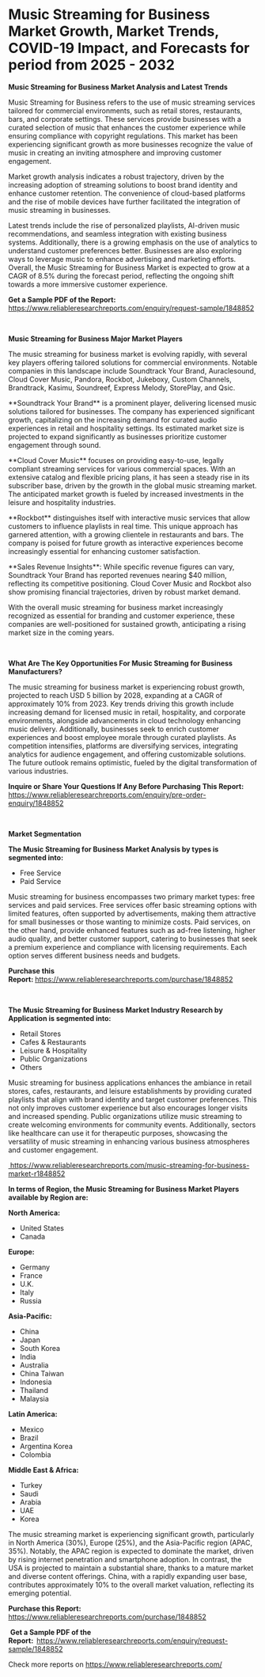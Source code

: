 <p><h1>Music Streaming for Business Market Growth, Market Trends, COVID-19 Impact, and Forecasts for period from 2025 - 2032</h1></p><p><strong>Music Streaming for Business Market Analysis and Latest Trends</strong></p>
<p><p>Music Streaming for Business refers to the use of music streaming services tailored for commercial environments, such as retail stores, restaurants, bars, and corporate settings. These services provide businesses with a curated selection of music that enhances the customer experience while ensuring compliance with copyright regulations. This market has been experiencing significant growth as more businesses recognize the value of music in creating an inviting atmosphere and improving customer engagement.</p><p>Market growth analysis indicates a robust trajectory, driven by the increasing adoption of streaming solutions to boost brand identity and enhance customer retention. The convenience of cloud-based platforms and the rise of mobile devices have further facilitated the integration of music streaming in businesses. </p><p>Latest trends include the rise of personalized playlists, AI-driven music recommendations, and seamless integration with existing business systems. Additionally, there is a growing emphasis on the use of analytics to understand customer preferences better. Businesses are also exploring ways to leverage music to enhance advertising and marketing efforts. Overall, the Music Streaming for Business Market is expected to grow at a CAGR of 8.5% during the forecast period, reflecting the ongoing shift towards a more immersive customer experience.</p></p>
<p><strong>Get a Sample PDF of the Report:&nbsp;</strong> <a href="https://www.reliableresearchreports.com/enquiry/request-sample/1848852?utm_campaign=2937&utm_medium=2&utm_source=Github&utm_content=ia&utm_term=11032025&utm_id=music-streaming-for-business">https://www.reliableresearchreports.com/enquiry/request-sample/1848852</a></p>
<p>&nbsp;</p>
<p><strong>Music Streaming for Business Major Market Players</strong></p>
<p><p>The music streaming for business market is evolving rapidly, with several key players offering tailored solutions for commercial environments. Notable companies in this landscape include Soundtrack Your Brand, Auraclesound, Cloud Cover Music, Pandora, Rockbot, Jukeboxy, Custom Channels, Brandtrack, Kasimu, Soundreef, Express Melody, StorePlay, and Qsic.</p><p>**Soundtrack Your Brand** is a prominent player, delivering licensed music solutions tailored for businesses. The company has experienced significant growth, capitalizing on the increasing demand for curated audio experiences in retail and hospitality settings. Its estimated market size is projected to expand significantly as businesses prioritize customer engagement through sound.</p><p>**Cloud Cover Music** focuses on providing easy-to-use, legally compliant streaming services for various commercial spaces. With an extensive catalog and flexible pricing plans, it has seen a steady rise in its subscriber base, driven by the growth in the global music streaming market. The anticipated market growth is fueled by increased investments in the leisure and hospitality industries.</p><p>**Rockbot** distinguishes itself with interactive music services that allow customers to influence playlists in real time. This unique approach has garnered attention, with a growing clientele in restaurants and bars. The company is poised for future growth as interactive experiences become increasingly essential for enhancing customer satisfaction.</p><p>**Sales Revenue Insights**: While specific revenue figures can vary, Soundtrack Your Brand has reported revenues nearing $40 million, reflecting its competitive positioning. Cloud Cover Music and Rockbot also show promising financial trajectories, driven by robust market demand.</p><p>With the overall music streaming for business market increasingly recognized as essential for branding and customer experience, these companies are well-positioned for sustained growth, anticipating a rising market size in the coming years.</p></p>
<p>&nbsp;</p>
<p><strong>What Are The Key Opportunities For Music Streaming for Business Manufacturers?</strong></p>
<p><p>The music streaming for business market is experiencing robust growth, projected to reach USD 5 billion by 2028, expanding at a CAGR of approximately 10% from 2023. Key trends driving this growth include increasing demand for licensed music in retail, hospitality, and corporate environments, alongside advancements in cloud technology enhancing music delivery. Additionally, businesses seek to enrich customer experiences and boost employee morale through curated playlists. As competition intensifies, platforms are diversifying services, integrating analytics for audience engagement, and offering customizable solutions. The future outlook remains optimistic, fueled by the digital transformation of various industries.</p></p>
<p><strong>Inquire or Share Your Questions If Any Before Purchasing This Report:</strong> <a href="https://www.reliableresearchreports.com/enquiry/pre-order-enquiry/1848852?utm_campaign=2937&utm_medium=2&utm_source=Github&utm_content=ia&utm_term=11032025&utm_id=music-streaming-for-business">https://www.reliableresearchreports.com/enquiry/pre-order-enquiry/1848852</a></p>
<p>&nbsp;</p>
<p><strong>Market Segmentation</strong></p>
<p><strong>The Music Streaming for Business Market Analysis by types is segmented into:</strong></p>
<p><ul><li>Free Service</li><li>Paid Service</li></ul></p>
<p><p>Music streaming for business encompasses two primary market types: free services and paid services. Free services offer basic streaming options with limited features, often supported by advertisements, making them attractive for small businesses or those wanting to minimize costs. Paid services, on the other hand, provide enhanced features such as ad-free listening, higher audio quality, and better customer support, catering to businesses that seek a premium experience and compliance with licensing requirements. Each option serves different business needs and budgets.</p></p>
<p><strong>Purchase this Report:&nbsp;</strong><a href="https://www.reliableresearchreports.com/purchase/1848852?utm_campaign=2937&utm_medium=2&utm_source=Github&utm_content=ia&utm_term=11032025&utm_id=music-streaming-for-business">https://www.reliableresearchreports.com/purchase/1848852</a></p>
<p>&nbsp;</p>
<p><strong>The Music Streaming for Business Market Industry Research by Application is segmented into:</strong></p>
<p><ul><li>Retail Stores</li><li>Cafes & Restaurants</li><li>Leisure & Hospitality</li><li>Public Organizations</li><li>Others</li></ul></p>
<p><p>Music streaming for business applications enhances the ambiance in retail stores, cafes, restaurants, and leisure establishments by providing curated playlists that align with brand identity and target customer preferences. This not only improves customer experience but also encourages longer visits and increased spending. Public organizations utilize music streaming to create welcoming environments for community events. Additionally, sectors like healthcare can use it for therapeutic purposes, showcasing the versatility of music streaming in enhancing various business atmospheres and customer engagement.</p></p>
<p><a href="https://www.reliableresearchreports.com/music-streaming-for-business-market-r1848852?utm_campaign=2937&utm_medium=2&utm_source=Github&utm_content=ia&utm_term=11032025&utm_id=music-streaming-for-business">&nbsp;https://www.reliableresearchreports.com/music-streaming-for-business-market-r1848852</a></p>
<p><strong>In terms of Region, the Music Streaming for Business Market Players available by Region are:</strong></p>
<p>
    <p> <strong> North America: </strong>
        <ul>
            <li>United States</li>
            <li>Canada</li>
        </ul>
        </p> 
    <p> <strong> Europe: </strong>
        <ul>
            <li>Germany</li>
            <li>France</li>
            <li>U.K.</li>
            <li>Italy</li>
            <li>Russia</li>
        </ul>
        </p> 
    <p> <strong> Asia-Pacific: </strong>
        <ul>
            <li>China</li>
            <li>Japan</li>
            <li>South Korea</li>
            <li>India</li>
            <li>Australia</li>
            <li>China Taiwan</li>
            <li>Indonesia</li>
            <li>Thailand</li>
            <li>Malaysia</li>
        </ul>
        </p> 
    <p> <strong> Latin America: </strong>
        <ul>
            <li>Mexico</li>
            <li>Brazil</li>
            <li>Argentina Korea</li>
            <li>Colombia</li>
        </ul>
        </p> 
    <p> <strong> Middle East & Africa: </strong>
        <ul>
            <li>Turkey</li>
            <li>Saudi</li>
            <li>Arabia</li>
            <li>UAE</li>
            <li>Korea</li>
        </ul>
    </p>
    </p>
<p><p>The music streaming market is experiencing significant growth, particularly in North America (30%), Europe (25%), and the Asia-Pacific region (APAC, 35%). Notably, the APAC region is expected to dominate the market, driven by rising internet penetration and smartphone adoption. In contrast, the USA is projected to maintain a substantial share, thanks to a mature market and diverse content offerings. China, with a rapidly expanding user base, contributes approximately 10% to the overall market valuation, reflecting its emerging potential.</p></p>
<p><strong>Purchase this Report: </strong><a href="https://www.reliableresearchreports.com/purchase/1848852?utm_campaign=2937&utm_medium=2&utm_source=Github&utm_content=ia&utm_term=11032025&utm_id=music-streaming-for-business">https://www.reliableresearchreports.com/purchase/1848852</a></p>
<p>&nbsp;<strong>Get a Sample PDF of the Report:&nbsp;&nbsp;</strong><a href="https://www.reliableresearchreports.com/enquiry/request-sample/1848852?utm_campaign=2937&utm_medium=2&utm_source=Github&utm_content=ia&utm_term=11032025&utm_id=music-streaming-for-business">https://www.reliableresearchreports.com/enquiry/request-sample/1848852</a></p>
<p><strong></strong></p>
<p>Check more reports on <a href="https://www.reliableresearchreports.com/?utm_campaign=2937&utm_medium=2&utm_source=Github&utm_content=ia&utm_term=11032025&utm_id=music-streaming-for-business">https://www.reliableresearchreports.com/</a></p>